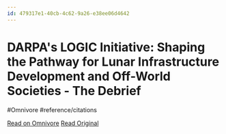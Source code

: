 ```yaml
---
id: 479317e1-40cb-4c62-9a26-e38ee06d4642
---
```


# DARPA's LOGIC Initiative: Shaping the Pathway for Lunar Infrastructure Development and Off-World Societies - The Debrief
#Omnivore #reference/citations

[Read on Omnivore](https://omnivore.app/me/darpa-s-logic-initiative-shaping-the-pathway-for-lunar-infrastru-18b5001ff52)
[Read Original](https://thedebrief.org/darpas-logic-initiative-shaping-the-pathway-for-lunar-infrastructure-development-and-off-world-societies)

